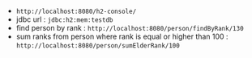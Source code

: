 - `http://localhost:8080/h2-console/`
- jdbc url : `jdbc:h2:mem:testdb`
- find person by rank : `http://localhost:8080/person/findByRank/130`
- sum ranks from person where rank is equal or higher than 100 : `http://localhost:8080/person/sumElderRank/100`
